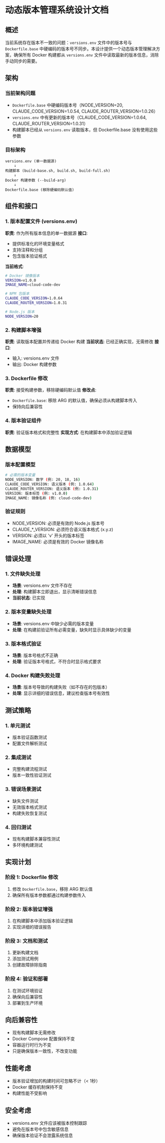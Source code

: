 # 动态版本管理系统设计文档

## 概述

当前系统存在版本不一致的问题：`versions.env` 文件中的版本号与 `Dockerfile.base` 中硬编码的版本号不同步。本设计提供一个动态版本管理解决方案，确保所有 Docker 构建都从 `versions.env` 文件中读取最新的版本信息，消除手动同步的需要。

## 架构

### 当前架构问题
- `Dockerfile.base` 中硬编码版本号（NODE_VERSION=20, CLAUDE_CODE_VERSION=1.0.54, CLAUDE_ROUTER_VERSION=1.0.26）
- `versions.env` 中有更新的版本号（CLAUDE_CODE_VERSION=1.0.64, CLAUDE_ROUTER_VERSION=1.0.31）
- 构建脚本已经从 `versions.env` 读取版本，但 Dockerfile.base 没有使用这些参数

### 目标架构
```
versions.env (单一数据源)
    ↓
构建脚本 (build-base.sh, build.sh, build-full.sh)
    ↓
Docker 构建参数 (--build-arg)
    ↓
Dockerfile.base (移除硬编码默认值)
```

## 组件和接口

### 1. 版本配置文件 (versions.env)
**职责**: 作为所有版本信息的单一数据源
**接口**: 
- 提供标准化的环境变量格式
- 支持注释和分组
- 包含版本验证格式

**当前格式**:
```bash
# Docker 镜像版本
VERSION=v1.0.0
IMAGE_NAME=cloud-code-dev

# NPM 包版本
CLAUDE_CODE_VERSION=1.0.64
CLAUDE_ROUTER_VERSION=1.0.31

# Node.js 版本
NODE_VERSION=20
```

### 2. 构建脚本增强
**职责**: 读取版本配置并传递给 Docker 构建
**当前状态**: 已经正确实现，无需修改
**接口**:
- 输入: versions.env 文件
- 输出: Docker 构建参数

### 3. Dockerfile 修改
**职责**: 接受构建参数，移除硬编码默认值
**修改点**:
- `Dockerfile.base`: 移除 ARG 的默认值，确保必须从构建脚本传入
- 保持向后兼容性

### 4. 版本验证组件
**职责**: 验证版本格式和完整性
**实现方式**: 在构建脚本中添加验证逻辑

## 数据模型

### 版本配置模型
```bash
# 必需的版本变量
NODE_VERSION: 数字 (例: 20, 18, 16)
CLAUDE_CODE_VERSION: 语义版本 (例: 1.0.64)
CLAUDE_ROUTER_VERSION: 语义版本 (例: 1.0.31)
VERSION: 版本标签 (例: v1.0.0)
IMAGE_NAME: 镜像名称 (例: cloud-code-dev)
```

### 验证规则
- NODE_VERSION: 必须是有效的 Node.js 版本号
- CLAUDE_*_VERSION: 必须符合语义版本格式 (x.y.z)
- VERSION: 必须以 'v' 开头的版本标签
- IMAGE_NAME: 必须是有效的 Docker 镜像名称

## 错误处理

### 1. 文件缺失处理
- **场景**: versions.env 文件不存在
- **处理**: 构建脚本立即退出，显示清晰错误信息
- **当前状态**: 已实现

### 2. 版本变量缺失处理
- **场景**: versions.env 中缺少必需的版本变量
- **处理**: 在构建前验证所有必需变量，缺失时显示具体缺少的变量

### 3. 版本格式验证
- **场景**: 版本号格式不正确
- **处理**: 验证版本号格式，不符合时显示格式要求

### 4. Docker 构建失败处理
- **场景**: 版本号导致的构建失败（如不存在的包版本）
- **处理**: 显示详细的错误信息，建议检查版本号有效性

## 测试策略

### 1. 单元测试
- 版本验证函数测试
- 配置文件解析测试

### 2. 集成测试
- 完整构建流程测试
- 版本一致性验证测试

### 3. 错误场景测试
- 缺失文件测试
- 无效版本格式测试
- 构建失败恢复测试

### 4. 回归测试
- 现有构建脚本兼容性测试
- 多环境构建测试

## 实现计划

### 阶段 1: Dockerfile 修改
1. 修改 `Dockerfile.base`，移除 ARG 默认值
2. 确保所有版本参数都通过构建参数传入

### 阶段 2: 版本验证增强
1. 在构建脚本中添加版本验证逻辑
2. 实现详细的错误报告

### 阶段 3: 文档和测试
1. 更新构建文档
2. 添加测试用例
3. 创建故障排除指南

### 阶段 4: 验证和部署
1. 在测试环境验证
2. 确保向后兼容性
3. 部署到生产环境

## 向后兼容性

- 现有构建脚本无需修改
- Docker Compose 配置保持不变
- 容器运行时行为不变
- 只是确保版本一致性，不改变功能

## 性能考虑

- 版本验证增加的构建时间可忽略不计（< 1秒）
- Docker 缓存机制保持不变
- 构建性能不受影响

## 安全考虑

- versions.env 文件应该被版本控制跟踪
- 避免在版本号中包含敏感信息
- 确保版本验证不会泄露系统信息